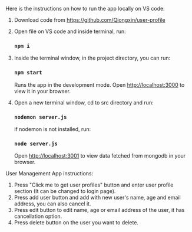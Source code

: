 Here is the instructions on how to run the app locally on VS code:

1. Download code from https://github.com/Qiongxin/user-profile

2. Open file on VS code and inside terminal, run:

    ### `npm i`

3.  Inside the terminal window, in the project directory, you can run:

    ### `npm start`

    Runs the app in the development mode.
    Open [http://localhost:3000](http://localhost:3000) to view it in your browser.


4.  Open a new terminal window, cd to src directory and run:

    ### `nodemon server.js`

    if nodemon is not installed, run:

    ### `node server.js`

    Open [http://localhost:3001](http://localhost:3001) to view data fetched from mongodb in your browser.


User Management App instructions:

1. Press "Click me to get user profiles" button and enter user profile section (It can be changed to login page).
2. Press add user button and add with new user's name, age and email address, you can also cancel it.
3. Press edit button to edit name, age or email address of the user, it has cancellation option.
4. Press delete button on the user you want to delete.